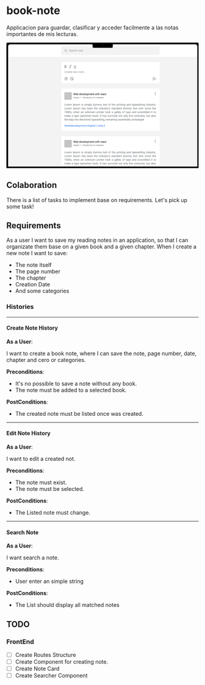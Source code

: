 # book-note

Applicacion para guardar, clasificar y acceder facilmente a las notas importantes de mis lecturas.

![Preview](./preview.png)

## Colaboration

There is a list of tasks to implement base on requirements. Let's pick up some task!

## Requirements

As a user I want to save my reading notes in an application, so that I can organizate them base on a given book and a given chapter. When I create a new note I want to save:

- The note itself
- The page number
- The chapter
- Creation Date
- And some categories

### Histories

---

#### Create Note History

**As a User**:

I want to create a book note, where I can save the note, page number, date, chapter and cero or categories.

**Preconditions**:

- It's no possible to save a note without any book.
- The note must be added to a selected book.

**PostConditions**:

- The created note must be listed once was created.

---

#### Edit Note History

**As a User**:

I want to edit a created not.

**Preconditions**:

- The note must exist.
- The note must be selected.

**PostConditions**:

- The Listed note must change.

---

#### Search Note

**As a User**:

I want search a note.

**Preconditions**:

- User enter an simple string

**PostConditions**:

- The List should display all matched notes


## TODO 

### FrontEnd

- [ ] Create Routes Structure
- [ ] Create Component for creating note.
- [ ] Create Note Card
- [ ] Create Searcher Component
